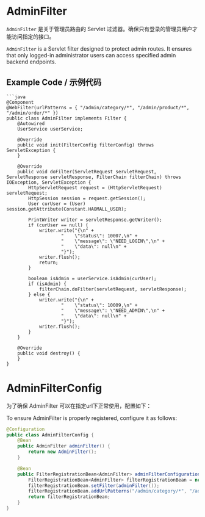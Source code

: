 # AdminFilter

`AdminFilter` 是关于管理员路由的 Servlet 过滤器。确保只有登录的管理员用户才能访问指定的接口。

`AdminFilter` is a Servlet filter designed to protect admin routes. It ensures that only logged-in administrator users can access specified admin backend endpoints.

## Example Code / 示例代码
    ```java
    @Component
    @WebFilter(urlPatterns = { "/admin/category/*", "/admin/product/*", "/admin/order/*" })
    public class AdminFilter implements Filter {
        @Autowired
        UserService userService;
    
        @Override
        public void init(FilterConfig filterConfig) throws ServletException {
        }
    
        @Override
        public void doFilter(ServletRequest servletRequest, ServletResponse servletResponse, FilterChain filterChain) throws IOException, ServletException {
            HttpServletRequest request = (HttpServletRequest) servletRequest;
            HttpSession session = request.getSession();
            User curUser = (User) session.getAttribute(Constant.HAOMALL_USER);
            
            PrintWriter writer = servletResponse.getWriter();
            if (curUser == null) {
                writer.write("{\n" +
                        "    \"status\": 10007,\n" +
                        "    \"message\": \"NEED_LOGIN\",\n" +
                        "    \"data\": null\n" +
                        "}");
                writer.flush();
                return;
            }
    
            boolean isAdmin = userService.isAdmin(curUser);
            if (isAdmin) {
                filterChain.doFilter(servletRequest, servletResponse);
            } else {
                writer.write("{\n" +
                        "    \"status\": 10009,\n" +
                        "    \"message\": \"NEED_ADMIN\",\n" +
                        "    \"data\": null\n" +
                        "}");
                writer.flush();
            }
        }
    
        @Override
        public void destroy() {
        }
    }

# AdminFilterConfig
为了确保 AdminFilter 可以在指定url下正常使用，配置如下：

To ensure AdminFilter is properly registered, configure it as follows:
```java
@Configuration
public class AdminFilterConfig {
    @Bean
    public AdminFilter adminFilter() {
        return new AdminFilter();
    }

    @Bean
    public FilterRegistrationBean<AdminFilter> adminFilterConfiguration() {
        FilterRegistrationBean<AdminFilter> filterRegistrationBean = new FilterRegistrationBean<>();
        filterRegistrationBean.setFilter(adminFilter());
        filterRegistrationBean.addUrlPatterns("/admin/category/*", "/admin/product/*", "/admin/order/*");
        return filterRegistrationBean;
    }
}
